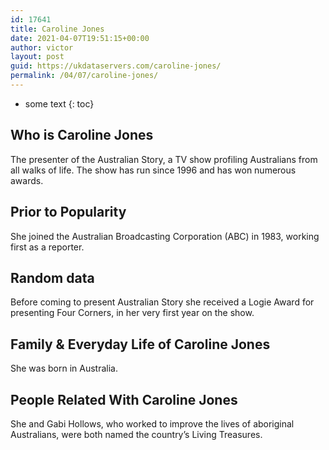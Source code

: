 ```yaml
---
id: 17641
title: Caroline Jones
date: 2021-04-07T19:51:15+00:00
author: victor
layout: post
guid: https://ukdataservers.com/caroline-jones/
permalink: /04/07/caroline-jones/
---
```


* some text
{: toc}


## Who is Caroline Jones



The presenter of the Australian Story, a TV show profiling Australians from all walks of life. The show has run since 1996 and has won numerous awards.

                
                
                
## Prior to Popularity



She joined the Australian Broadcasting Corporation (ABC) in 1983, working first as a reporter.

                
                
                
## Random data



Before coming to present Australian Story she received a Logie Award for presenting Four Corners, in her very first year on the show.

                
                
                
## Family & Everyday Life of Caroline Jones



She was born in Australia.

                
                
                
## People Related With Caroline Jones



She and Gabi Hollows, who worked to improve the lives of aboriginal Australians, were both named the country&#8217;s Living Treasures.

                
              
            
          
          
          